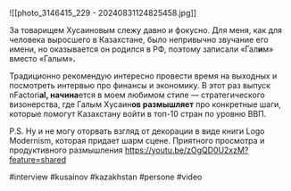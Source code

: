 
![[photo_3146415_229 - 20240831124825458.jpg]]

За товарищем Хусаиновым слежу давно и фокусно. Для меня, как для человека выросшего в Казахстане, было непривычно звучание его имени, но оказывается он родился в РФ, поэтому записали «‎Гал**и**м»‎ вместо «‎Галым»‎**.**

Традиционно рекомендую интересно провести время на выходных и посмотреть интервью про финансы и экономику. В этот раз выпуск nFactori**al, начина**ется в моем любимом стиле — стратегического визонерства, где Галым Хусаин**ов размышляет** про конкретные шаги, которые помогут Казахстану войти в топ-10 стран по уровню ВВП.

P.S.
Ну и не могу оторвать взгляд от декорации в виде книги Logo Modernism, которая придает шарм сцене. Приятного просмотра и продуктивного размышления https://youtu.be/zOgQD0U2xzM?feature=shared

#interview #kusainov #kazakhstan #persone #video 